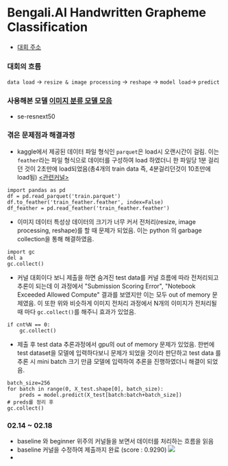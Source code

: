 # Bengali.AI Handwritten Grapheme Classification
- [대회 주소](https://www.kaggle.com/c/bengaliai-cv19)


### 대회의 흐름
```data load``` -> ```resize & image processing``` -> ```reshape``` -> ```model load```-> ```predict```

### 사용해본 모델 [이미지 분류 모델 모음](https://github.com/qubvel/classification_models.git)
- se-resnext50


### 겪은 문제점과 해결과정
- kaggle에서 제공된 데이터 파일 형식인 ```parquet```은 load시 오랜시간이 걸림. 이는 ```feather```라는 파일 형식으로 데이터를 구성하여 load 하였더니 한 파일당 1분 걸리던 것이 2초만에 load되었음(총4개의 train data 즉, 4분걸리던것이 10초만에 load됨) [<관련커널>](https://www.kaggle.com/corochann/bangali-ai-super-fast-data-loading-with-feather)
```
import pandas as pd
df = pd.read_parquet('train.parquet')
df.to_feather('train_feather.feather', index=False)
df_feather = pd.read_feather('train_feather.feather')
```

- 이미지 데이터 특성상 데이터의 크기가 너무 커서 전처리(resize, image processing, reshape)를 할 때 문제가 되었음. 이는 python 의 garbage collection을 통해 해결하였음.
```
import gc
del a
gc.collect()
```
- 커널 대회이다 보니 제출을 하면 숨겨진 test data를 커널 흐름에 따라 전처리되고 추론이 되는데 이 과정에서 "Submission Scoring Error", "Notebook Exceeded Allowed Compute" 결과를 보였지만 이는 모두 out of memory 문제였음. 이 또한 위와 비슷하게 이미지 전처리 과정에서 N개의 이미지가 전처리될 때 마다 ```gc.collect()```를 해주니 효과가 있었음.
```
if cnt%N == 0:
    gc.collect()
```

- 제출 후 test data 추론과정에서 gpu의 out of memory 문제가 있었음. 한번에 test dataset을 모델에 입력하다보니 문제가 되었을 것이라 판단하고 test data 를 추론 시 mini batch 크기 만큼 모델에 입력하여 추론을 진행하였더니 해결이 되었음.
```
batch_size=256
for batch in range(0, X_test.shape[0], batch_size):
    preds = model.predict(X_test[batch:batch+batch_size])
# preds를 정리 후
gc.collect()
```

### 02.14 ~ 02.18
- baseline 와 beginner 위주의 커널들을 보면서 데이터를 처리하는 흐름을 읽음
- baseline 커널을 수정하여 제출까지 완료 (score : 0.9290)
![](https://github.com/JeongMyeong/Ka.KR-Bengali.AI/blob/master/fig/se-resnext50-24epoch-loss%20graph.png)
- 
